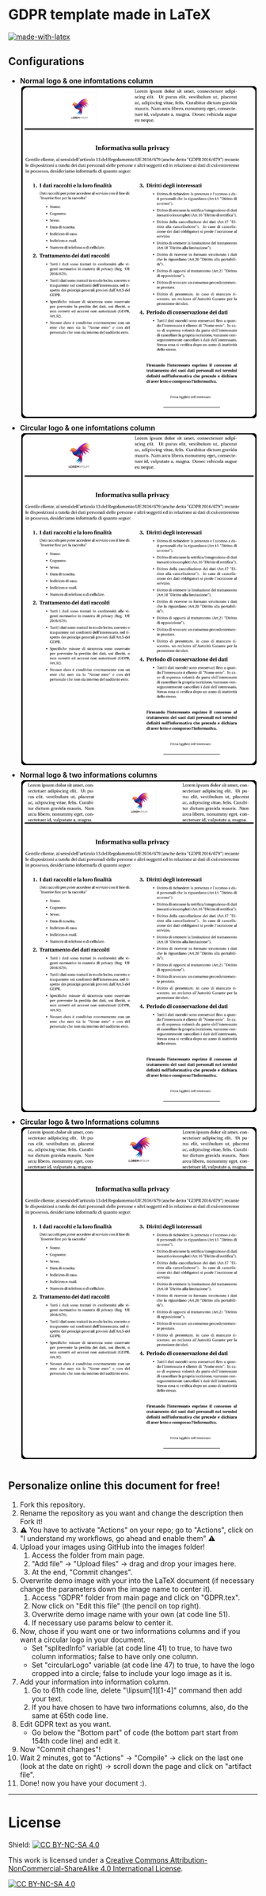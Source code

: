 # GDPR template made in LaTeX
[![made-with-latex](https://img.shields.io/badge/Made%20with-LaTeX-1f425f.svg)](https://www.latex-project.org/)

## Configurations
-  **Normal logo & one infomtations column**
   ![1](https://github.com/R0mb0/GDPR_template/blob/main/ReadMe_Images/One_informations_column_%26_normal_logo.png)
-  **Circular logo & one infomtations column**
   ![2](https://github.com/R0mb0/GDPR_template/blob/main/ReadMe_Images/One_informations_column_%26_circular_logo.png)
-  **Normal logo & two informations columns**
   ![3](https://github.com/R0mb0/GDPR_template/blob/main/ReadMe_Images/Two_informations_columns_%26_normal_logo.png)
-  **Circular logo & two Informations columns**
   ![4](https://github.com/R0mb0/GDPR_template/blob/main/ReadMe_Images/Two_informations_columns_%26_circular_logo.png)

## Personalize online this document for free!
1.  Fork this repository.
2.  Rename the repository as you want and change the description then Fork it!
3.  ⚠️ You have to activate "Actions" on your repo; go to "Actions", click on "I understand my workflows, go ahead and enable them" ⚠️
4.  Upload your images using GitHub into the images folder!
    1.  Access the folder from main page.
    2.  "Add file" -> "Upload files" -> drag and drop your images here.
    3.  At the end, "Commit changes".
5.  Overwrite demo image with your into the LaTeX document (if necessary change the parameters down the image name to center it).
    1.  Access "GDPR" folder from main page and click on "GDPR.tex".
    2.  Now click on "Edit this file" (the pencil on top right).
    3.  Overwrite demo image name with your own (at code line 51).
    4.  If necessary use params below to center it.
6.  Now, chose if you want one or two informations columns and if you want a circular logo in your document.
    -  Set "splitedInfo" variable (at code line 41) to true, to have two column informatios; false to have only one column.
    -  Set "circularLogo" variable (at code line 47) to true, to have the logo cropped into a circle; false to include your logo image as it is.
7.  Add your information into information column.
    1.  Go to 61th code line, delete "\lipsum[1][1-4]" command then add your text.
    2.  If you have chosen to have two informations columns, also, do the same at 65th code line.
8.  Edit GDPR text as you want.
    -  Go below the "Bottom part" of code (the bottom part start from 154th code line) and edit it.
9.  Now "Commit changes"!
10.  Wait 2 minutes, got to "Actions" -> "Compile" -> click on the last one (look at the date on right) -> scroll down the page and click on "artifact file".
11.  Done! now you have your document :).       
---

# License
Shield: [![CC BY-NC-SA 4.0][cc-by-nc-sa-shield]][cc-by-nc-sa]

This work is licensed under a
[Creative Commons Attribution-NonCommercial-ShareAlike 4.0 International License][cc-by-nc-sa].

[![CC BY-NC-SA 4.0][cc-by-nc-sa-image]][cc-by-nc-sa]

[cc-by-nc-sa]: http://creativecommons.org/licenses/by-nc-sa/4.0/
[cc-by-nc-sa-image]: https://licensebuttons.net/l/by-nc-sa/4.0/88x31.png
[cc-by-nc-sa-shield]: https://img.shields.io/badge/License-CC%20BY--NC--SA%204.0-lightgrey.svg
